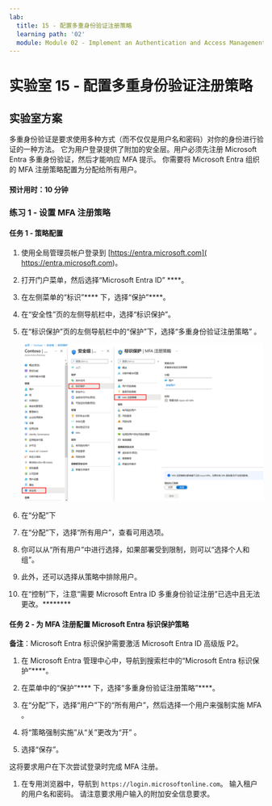 ```yaml
---
lab:
  title: 15 - 配置多重身份验证注册策略
  learning path: '02'
  module: Module 02 - Implement an Authentication and Access Management Solution
---
```


# 实验室 15 - 配置多重身份验证注册策略

## 实验室方案

多重身份验证是要求使用多种方式（而不仅仅是用户名和密码）对你的身份进行验证的一种方法。 它为用户登录提供了附加的安全层。用户必须先注册 Microsoft Entra 多重身份验证，然后才能响应 MFA 提示。 你需要将 Microsoft Entra 组织的 MFA 注册策略配置为分配给所有用户。

#### 预计用时：10 分钟

### 练习 1 - 设置 MFA 注册策略

#### 任务 1 - 策略配置

1. 使用全局管理员帐户登录到 [https://entra.microsoft.com]( https://entra.microsoft.com)。

2. 打开门户菜单，然后选择“Microsoft Entra ID” ****。

3. 在左侧菜单的“标识”**** 下，选择“保护”****。

4. 在“安全性”页的左侧导航栏中，选择“标识保护”。

5. 在“标识保护”页的左侧导航栏中的“保护”下，选择“多重身份验证注册策略” 。

    ![显示“MFA 注册策略”页的屏幕图像，其中突出显示了浏览路径](./media/lp2-mod4-browse-to-mfa-registration-policy.png)

6. 在“分配”下

7. 在“分配”下，选择“所有用户”，查看可用选项。

8. 你可以从“所有用户”中进行选择，如果部署受到限制，则可以“选择个人和组”。

9. 此外，还可以选择从策略中排除用户。

10. 在“控制”下，注意“需要 Microsoft Entra ID 多重身份验证注册”已选中且无法更改。********


#### 任务 2 - 为 MFA 注册配置 Microsoft Entra 标识保护策略

**备注**：Microsoft Entra 标识保护需要激活 Microsoft Entra ID 高级版 P2。 

1. 在 Microsoft Entra 管理中心中，导航到搜索栏中的“Microsoft Entra 标识保护”****。

1. 在菜单中的“保护”**** 下，选择“多重身份验证注册策略”****。

1. 在“分配”下，选择“用户”下的“所有用户”，然后选择一个用户来强制实施 MFA 。

1. 将“策略强制实施”从“关”更改为“开”  。

1. 选择“保存”。

这将要求用户在下次尝试登录时完成 MFA 注册。

1. 在专用浏览器中，导航到 `https://login.microsoftonline.com`。 输入租户的用户名和密码。  请注意要求用户输入的附加安全信息要求。
